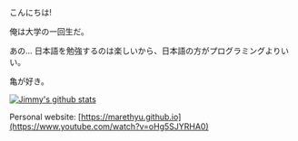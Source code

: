 こんにちは!

俺は大学の一回生だ。

あの... 日本語を勉強するのは楽しいから、日本語の方がプログラミングよりいい。

亀が好き。

[![Jimmy's github stats](https://github-readme-stats.vercel.app/api?username=marethyu)](https://github.com/anuraghazra/github-readme-stats)

Personal website: [https://marethyu.github.io](https://www.youtube.com/watch?v=oHg5SJYRHA0)
